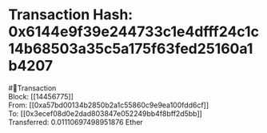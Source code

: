 
Transaction Hash: 0x6144e9f39e244733c1e4dfff24c1c14b68503a35c5a175f63fed25160a1b4207
====================================================================================
  
#💸Transaction  
Block: [[14456775]]  
From: [[0xa57bd00134b2850b2a1c55860c9e9ea100fdd6cf]]  
To: [[0x3ecef08d0e2dad803847e052249bb4f8bff2d5bb]]  
Transferred: 0.01110697498951876 Ether